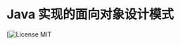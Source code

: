 
# Java 实现的面向对象设计模式

[![License MIT](https://github.com/JamesZBL/java_design_patterns/blob/master/LICENSE)
